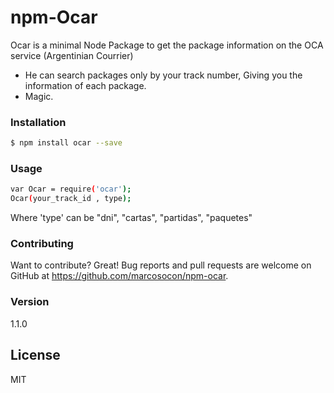 # npm-Ocar

Ocar is a minimal Node Package to get the package information on the OCA service (Argentinian Courrier)

  - He can search packages only by your track number, Giving you the information of each package.
  - Magic.

### Installation

```sh
$ npm install ocar --save
```
### Usage
```sh
var Ocar = require('ocar');
Ocar(your_track_id , type);
```
Where 'type' can be "dni", "cartas", "partidas", "paquetes"

### Contributing

Want to contribute? Great!
Bug reports and pull requests are welcome on GitHub at
https://github.com/marcosocon/npm-ocar.

### Version
1.1.0

License
----

MIT
